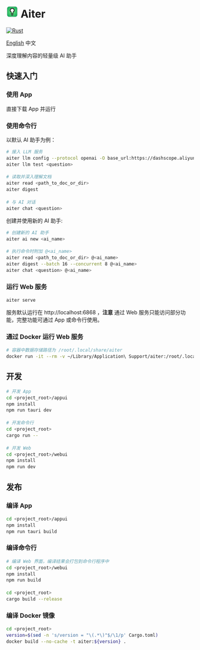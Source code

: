 # ![](logo.png) Aiter

[![Rust](https://github.com/vvlookman/aiter/actions/workflows/rust.yml/badge.svg)](https://github.com/vvlookman/aiter/actions/workflows/rust.yml)

[English](README.md) 中文

深度理解内容的轻量级 AI 助手

## 快速入门

### 使用 App

直接下载 App 并运行

### 使用命令行

以默认 AI 助手为例：

```sh
# 接入 LLM 服务
aiter llm config --protocol openai -O base_url:https://dashscope.aliyuncs.com/compatible-mode/v1 -O api_key:sk-xxx -O model:qwen-max-latest qwen
aiter llm test <question>

# 读取并深入理解文档
aiter read <path_to_doc_or_dir>
aiter digest

# 与 AI 对话
aiter chat <question>
```

创建并使用新的 AI 助手:

```sh
# 创建新的 AI 助手
aiter ai new <ai_name>

# 执行命令时附加 @<ai_name>
aiter read <path_to_doc_or_dir> @<ai_name>
aiter digest --batch 16 --concurrent 8 @<ai_name>
aiter chat <question> @<ai_name>
```

### 运行 Web 服务

```sh
aiter serve
```

服务默认运行在 http://localhost:6868 ，**注意** 通过 Web 服务只能访问部分功能，完整功能可通过 App 或命令行使用。

### 通过 Docker 运行 Web 服务

```sh
# 容器中数据存储路径为 /root/.local/share/aiter
docker run -it --rm -v ~/Library/Application\ Support/aiter:/root/.local/share/aiter -p 6868:6868 aiter
```

## 开发

```sh
# 开发 App
cd <project_root>/appui
npm install
npm run tauri dev

# 开发命令行
cd <project_root>
cargo run --

# 开发 Web
cd <project_root>/webui
npm install
npm run dev
```

## 发布

### 编译 App

```sh
cd <project_root>/appui
npm install
npm run tauri build
```

### 编译命令行

```sh
# 编译 Web 界面，编译结果会打包到命令行程序中
cd <project_root>/webui
npm install
npm run build

cd <project_root>
cargo build --release
```

### 编译 Docker 镜像

```sh
cd <project_root>
version=$(sed -n 's/version = "\(.*\)"$/\1/p' Cargo.toml)
docker build --no-cache -t aiter:${version} .
```
